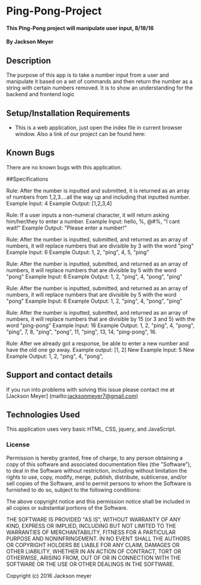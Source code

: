 # Ping-Pong-Project

#### This Ping-Pong project will manipulate user input, 8/18/16

#### By Jackson Meyer

## Description

The purpose of this app is to take a number input from a user and manipulate it based on a set of commands and then return the number as a string with certain numbers removed.  It is to show an understanding for the backend and frontend logic

## Setup/Installation Requirements

* This is a web application, just open the index file in current browser window.  Also a link of our project can be found here:

## Known Bugs

There are no known bugs with this application.

##Specifications

Rule:
After the number is inputted and submitted, it is returned as an array of numbers from 1,2,3....all the way up and including that inputted number.
  Example Input: 4
  Example Output: [1,2,3,4]

Rule:
If a user inputs a non-numeral character, it will return asking him/her/they to enter a number.
  Example Input: hello, %, @#%, "I cant wait!"
  Example Output: "Please enter a number!"

Rule:
After the number is inputted, submitted, and returned as an array of numbers, it will replace numbers that are divisible by 3 with the word "ping"
  Example Input: 6
  Example Output: 1, 2, "ping", 4, 5, "ping"

Rule:
After the number is inputted, submitted, and returned as an array of numbers, it will replace numbers that are divisible by 5 with the word "pong"
  Example Input: 6
  Example Output: 1, 2, "ping", 4, "pong", "ping"

Rule:
After the number is inputted, submitted, and returned as an array of numbers, it will replace numbers that are divisible by 5 with the word "pong"
  Example Input: 6
  Example Output: 1, 2, "ping", 4, "pong", "ping"

Rule:
After the number is inputted, submitted, and returned as an array of numbers, it will replace numbers that are divisible by 15 (or 3 and 5) with the word "ping-pong"
  Example Input: 16
  Example Output: 1, 2, "ping", 4, "pong", "ping", 7, 8, "ping", "pong", 11, "ping", 13, 14, "ping-pong", 16.

Rule:
After we already got a response, be able to enter a new number and have the old one go away.
  Example output: [1, 2]
  New Example Input: 5
  New Example Output: 1, 2, "ping", 4, "pong",

## Support and contact details

If you run into problems with solving this issue please contact me at [Jackson Meyer] (mailto:jacksonmeyer7@gmail.com)

## Technologies Used

This application uses very basic HTML, CSS, jquery, and JavaScript.

### License

Permission is hereby granted, free of charge, to any person obtaining a copy of this software and associated documentation files (the "Software"), to deal in the Software without restriction, including without limitation the rights to use, copy, modify, merge, publish, distribute, sublicense, and/or sell copies of the Software, and to permit persons to whom the Software is furnished to do so, subject to the following conditions:

The above copyright notice and this permission notice shall be included in all copies or substantial portions of the Software.

THE SOFTWARE IS PROVIDED "AS IS", WITHOUT WARRANTY OF ANY KIND, EXPRESS OR IMPLIED, INCLUDING BUT NOT LIMITED TO THE WARRANTIES OF MERCHANTABILITY, FITNESS FOR A PARTICULAR PURPOSE AND NONINFRINGEMENT. IN NO EVENT SHALL THE AUTHORS OR COPYRIGHT HOLDERS BE LIABLE FOR ANY CLAIM, DAMAGES OR OTHER LIABILITY, WHETHER IN AN ACTION OF CONTRACT, TORT OR OTHERWISE, ARISING FROM, OUT OF OR IN CONNECTION WITH THE SOFTWARE OR THE USE OR OTHER DEALINGS IN THE SOFTWARE.

Copyright (c) 2016 Jackson meyer
